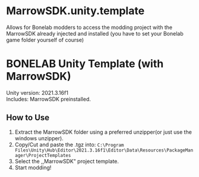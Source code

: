 # MarrowSDK.unity.template
Allows for Bonelab modders to access the modding project with the MarrowSDK already injected and installed (you have to set your Bonelab game folder yourself of course)

# BONELAB Unity Template (with MarrowSDK)

   Unity version: 2021.3.16f1  
   Includes: MarrowSDK preinstalled.

  ## How to Use
1. Extract the MarrowSDK folder using a preferred unzipper(or just use the windows unzipper).
2. Copy/Cut and paste the .tgz into:
`C:\Program Files\Unity\Hub\Editor\2021.3.16f1\Editor\Data\Resources\PackageManager\ProjectTemplates`
3. Select the ,,MarrowSDK" project template.
4. Start modding!
